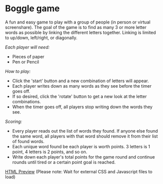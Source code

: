 # Boggle game
A fun and easy game to play with a group of people (in person or virtual screenshare). The goal of the game is to find as many 3 or more letter words as possible by linking the different letters together. Linking is limited to up/down, left/right, or diagonally.

*Each player will need:*
- Pieces of paper
- Pen or Pencil

*How to play:*
- Click the 'start' button and a new combination of letters will appear.
- Each player writes down as many words as they see before the timer goes off.
- If so desired, click the 'rotate' button to get a new look at the letter combinations.
- When the timer goes off, all players stop writing down the words they see.

*Scoring:*
- Every player reads out the list of words they found. If anyone else found the same word, all players with that word should remove it from their list of found words.
- Each unique word found be each player is worth points. 3 letters is 1 point, 4 letters is 2 points, and so on.
- Write down each player's total points for the game round and continue rounds until tired or a certain point goal is reached.


[HTML Preview](https://htmlpreview.github.io/?https://github.com/adamschricker/boggle-game/blob/main/boogle.html)
(Please note: Wait for external CSS and Javascript files to load)
